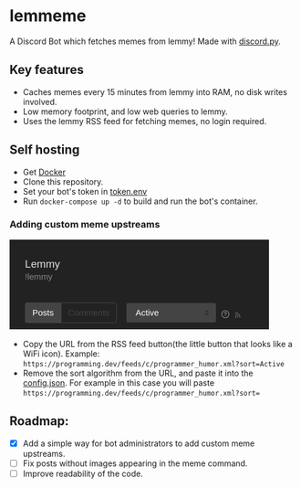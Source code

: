 # lemmeme
A Discord Bot which fetches memes from lemmy! Made with [discord.py](https://github.com/Rapptz/discord.py).


## Key features
- Caches memes every 15 minutes from lemmy into RAM, no disk writes involved.
- Low memory footprint, and low web queries to lemmy.
- Uses the lemmy RSS feed for fetching memes, no login required.

## Self hosting
- Get [Docker](https://www.docker.com/)
- Clone this repository.
- Set your bot's token in [token.env](/token.env)
- Run `docker-compose up -d` to build and run the bot's container.

### Adding custom meme upstreams
![Screenshot of the RSS feed button for lemmy](assets/lemmy_rssfeed_readme.png)
- Copy the URL from the RSS feed button(the little button that looks like a WiFi icon). Example: `https://programming.dev/feeds/c/programmer_humor.xml?sort=Active`
- Remove the sort algorithm from the URL, and paste it into the [config.json](/config.json). For example in this case you will paste `https://programming.dev/feeds/c/programmer_humor.xml?sort=`

## Roadmap:
- [x] Add a simple way for bot administrators to add custom meme upstreams.
- [ ] Fix posts without images appearing in the meme command.
- [ ] Improve readability of the code.
